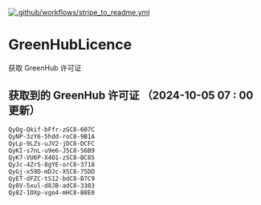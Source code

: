 [![.github/workflows/stripe_to_readme.yml](https://github.com/zjx-kimi/GreenHubLicence/actions/workflows/stripe_to_readme.yml/badge.svg)](https://github.com/zjx-kimi/GreenHubLicence/actions/workflows/stripe_to_readme.yml)
# GreenHubLicence
获取 GreenHub 许可证
## 获取到的 GreenHub 许可证 （2024-10-05 07 : 00 更新）
```
QyOg-Qkif-bFfr-zGC8-607C
QyNP-3zY6-5hdd-roC8-9B1A
QyLp-9LZs-uJV2-jDC8-DCFC
QyKI-s7nL-u9e6-J5C8-56B9
QyK7-VU6P-X4O1-zSC8-BC85
QyJc-4ZrS-8gYE-orC8-3718
QyGj-x59D-mDJc-XSC8-75DD
QyET-dFZC-tS12-bdC8-B7C9
Qy8V-5xul-d8JB-adC8-3303
Qy82-1OXp-vgo4-mHC8-B8E0
```
